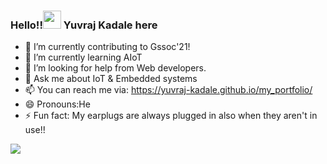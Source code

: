 ### Hello!!<img src="https://github.com/TheDudeThatCode/TheDudeThatCode/blob/master/Assets/Hi.gif" width="29px"> Yuvraj Kadale here 
- 🔭 I’m currently contributing to Gssoc'21!
- 🌱 I’m currently learning AIoT
- 🤔 I’m looking for help from Web developers.
- 💬 Ask me about IoT & Embedded systems
- 📫 You can reach me via: https://yuvraj-kadale.github.io/my_portfolio/
- 😄 Pronouns:He
- ⚡ Fun fact: My earplugs are always plugged in also when they aren't in use!!

<img src="https://github-readme-stats.vercel.app/api?username=Yuvraj-kadale&&show_icons=true&title_color=ffffff&icon_color=bb2acf&text_color=daf7dc&bg_color=151515">
